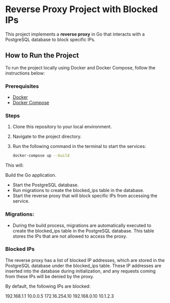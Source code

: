 # Reverse Proxy Project with Blocked IPs

This project implements a **reverse proxy** in Go that interacts with a PostgreSQL database to block specific IPs.

## How to Run the Project

To run the project locally using Docker and Docker Compose, follow the instructions below:

### Prerequisites

- [Docker](https://www.docker.com/)
- [Docker Compose](https://docs.docker.com/compose/)

### Steps

1. Clone this repository to your local environment.
2. Navigate to the project directory.
3. Run the following command in the terminal to start the services:

   ```bash
   docker-compose up --build
   
This will:

Build the Go application.
  - Start the PostgreSQL database.
  - Run migrations to create the blocked_ips table in the database.
  - Start the reverse proxy that will block specific IPs from accessing the service.
    
### Migrations:
  - During the build process, migrations are automatically executed to create the blocked_ips table in the PostgreSQL database. This table stores the IPs that are not allowed to access     the proxy.

### Blocked IPs
The reverse proxy has a list of blocked IP addresses, which are stored in the PostgreSQL database under the blocked_ips table. These IP addresses are inserted into the database during initialization, and any requests coming from these IPs will be denied by the proxy.

By default, the following IPs are blocked:

192.168.1.1
10.0.0.5
172.16.254.10
192.168.0.10
10.1.2.3
